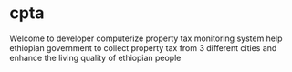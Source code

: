 # cpta
Welcome to developer
computerize property tax monitoring system help ethiopian government to collect property tax from 3 different cities and enhance the living quality of ethiopian people
